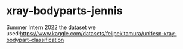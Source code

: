 # xray-bodyparts-jennis
Summer Intern 2022
the dataset we used:https://www.kaggle.com/datasets/felipekitamura/unifesp-xray-bodypart-classification
